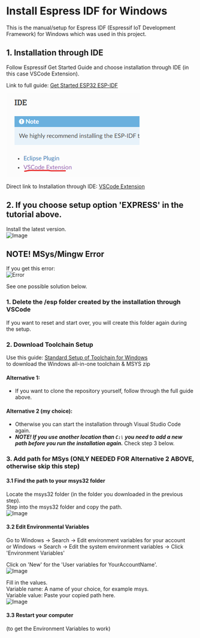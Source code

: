 # Install Espress IDF for Windows
This is the manual/setup for Espress IDF (Espressif IoT Development Framework) for Windows which was used in this project.

## 1. Installation through IDE
Follow Espressif Get Started Guide and choose installation through IDE (in this case VSCode Extension).  

Link to full guide: [Get Started ESP32 ESP-IDF](https://docs.espressif.com/projects/esp-idf/en/latest/esp32/get-started/)  

![Image](images\setup_espressIDF\Install_EspressIDF_1-1_choose_VSCodeExtension.png)

Direct link to Installation through IDE: [VSCode Extension](https://github.com/espressif/vscode-esp-idf-extension/blob/master/docs/tutorial/install.md)  


## 2. If you choose setup option 'EXPRESS' in the tutorial above.
Install the latest version.  
![Image]()


## NOTE! MSys/Mingw Error
If you get this error:  
![Error]()

See one possible solution below.

### 1. Delete the /esp folder created by the installation through VSCode
If you want to reset and start over, you will create this folder again during the setup.

### 2. Download Toolchain Setup
Use this guide: [Standard Setup of Toolchain for Windows](https://docs.espressif.com/projects/esp-idf/en/v3.1.5/get-started/windows-setup.html)  
to download the Windows all-in-one toolchain & MSYS zip

#### Alternative 1:
- If you want to clone the repository yourself, follow through the full guide above.

#### Alternative 2 (my choice):
- Otherwise you can start the installation through Visual Studio Code again.
- ***NOTE! If you use another location than ``` C:\ ``` you need to add a new path before you run the installation again.*** Check step 3 below.

### 3. Add path for MSys (ONLY NEEDED FOR Alternative 2 ABOVE, otherwise skip this step)

#### 3.1 Find the path to your msys32 folder
Locate the msys32 folder (in the folder you downloaded in the previous step).  
Step into the msys32 folder and copy the path.  
![Image]()

#### 3.2 Edit Environmental Variables
Go to Windows -> Search -> Edit environment variables for your account  
or Windows -> Search -> Edit the system environment variables -> Click 'Environment Variables'

Click on 'New' for the 'User variables for YourAccountName'.   
![Image]()

Fill in the values.  
Variable name: A name of your choice, for example msys.  
Variable value: Paste your copied path here.  
![Image]()

#### 3.3 Restart your computer
(to get the Environment Variables to work)



